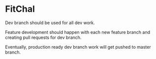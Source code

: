 # FitChal
Dev branch should be used for all dev work.

Feature development should happen with each new feature branch and creating pull requests for dev branch.

Eventually, production ready dev branch work will get pushed to master branch.
